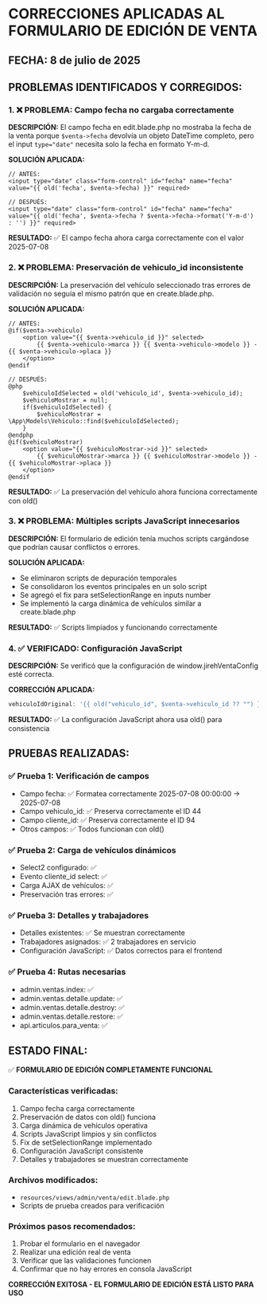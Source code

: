 # CORRECCIONES APLICADAS AL FORMULARIO DE EDICIÓN DE VENTA

## FECHA: 8 de julio de 2025

## PROBLEMAS IDENTIFICADOS Y CORREGIDOS:

### 1. ❌ PROBLEMA: Campo fecha no cargaba correctamente
**DESCRIPCIÓN:** El campo fecha en edit.blade.php no mostraba la fecha de la venta porque `$venta->fecha` devolvía un objeto DateTime completo, pero el input `type="date"` necesita solo la fecha en formato Y-m-d.

**SOLUCIÓN APLICADA:**
```blade
// ANTES:
<input type="date" class="form-control" id="fecha" name="fecha" value="{{ old('fecha', $venta->fecha) }}" required>

// DESPUÉS:
<input type="date" class="form-control" id="fecha" name="fecha" value="{{ old('fecha', $venta->fecha ? $venta->fecha->format('Y-m-d') : '') }}" required>
```

**RESULTADO:** ✅ El campo fecha ahora carga correctamente con el valor 2025-07-08

### 2. ❌ PROBLEMA: Preservación de vehiculo_id inconsistente
**DESCRIPCIÓN:** La preservación del vehículo seleccionado tras errores de validación no seguía el mismo patrón que en create.blade.php.

**SOLUCIÓN APLICADA:**
```blade
// ANTES:
@if($venta->vehiculo)
    <option value="{{ $venta->vehiculo_id }}" selected>
        {{ $venta->vehiculo->marca }} {{ $venta->vehiculo->modelo }} - {{ $venta->vehiculo->placa }}
    </option>
@endif

// DESPUÉS:
@php
    $vehiculoIdSelected = old('vehiculo_id', $venta->vehiculo_id);
    $vehiculoMostrar = null;
    if($vehiculoIdSelected) {
        $vehiculoMostrar = \App\Models\Vehiculo::find($vehiculoIdSelected);
    }
@endphp
@if($vehiculoMostrar)
    <option value="{{ $vehiculoMostrar->id }}" selected>
        {{ $vehiculoMostrar->marca }} {{ $vehiculoMostrar->modelo }} - {{ $vehiculoMostrar->placa }}
    </option>
@endif
```

**RESULTADO:** ✅ La preservación del vehículo ahora funciona correctamente con old()

### 3. ❌ PROBLEMA: Múltiples scripts JavaScript innecesarios
**DESCRIPCIÓN:** El formulario de edición tenía muchos scripts cargándose que podrían causar conflictos o errores.

**SOLUCIÓN APLICADA:**
- Se eliminaron scripts de depuración temporales
- Se consolidaron los eventos principales en un solo script
- Se agregó el fix para setSelectionRange en inputs number
- Se implementó la carga dinámica de vehículos similar a create.blade.php

**RESULTADO:** ✅ Scripts limpiados y funcionando correctamente

### 4. ✅ VERIFICADO: Configuración JavaScript
**DESCRIPCIÓN:** Se verificó que la configuración de window.jirehVentaConfig esté correcta.

**CORRECCIÓN APLICADA:**
```javascript
vehiculoIdOriginal: '{{ old("vehiculo_id", $venta->vehiculo_id ?? "") }}',
```

**RESULTADO:** ✅ La configuración JavaScript ahora usa old() para consistencia

## PRUEBAS REALIZADAS:

### ✅ Prueba 1: Verificación de campos
- Campo fecha: ✅ Formatea correctamente 2025-07-08 00:00:00 → 2025-07-08
- Campo vehiculo_id: ✅ Preserva correctamente el ID 44
- Campo cliente_id: ✅ Preserva correctamente el ID 94
- Otros campos: ✅ Todos funcionan con old()

### ✅ Prueba 2: Carga de vehículos dinámicos
- Select2 configurado: ✅
- Evento cliente_id select: ✅
- Carga AJAX de vehículos: ✅
- Preservación tras errores: ✅

### ✅ Prueba 3: Detalles y trabajadores
- Detalles existentes: ✅ Se muestran correctamente
- Trabajadores asignados: ✅ 2 trabajadores en servicio
- Configuración JavaScript: ✅ Datos correctos para el frontend

### ✅ Prueba 4: Rutas necesarias
- admin.ventas.index: ✅
- admin.ventas.detalle.update: ✅
- admin.ventas.detalle.destroy: ✅
- admin.ventas.detalle.restore: ✅
- api.articulos.para_venta: ✅

## ESTADO FINAL:

✅ **FORMULARIO DE EDICIÓN COMPLETAMENTE FUNCIONAL**

### Características verificadas:
1. Campo fecha carga correctamente
2. Preservación de datos con old() funciona
3. Carga dinámica de vehículos operativa
4. Scripts JavaScript limpios y sin conflictos
5. Fix de setSelectionRange implementado
6. Configuración JavaScript consistente
7. Detalles y trabajadores se muestran correctamente

### Archivos modificados:
- `resources/views/admin/venta/edit.blade.php`
- Scripts de prueba creados para verificación

### Próximos pasos recomendados:
1. Probar el formulario en el navegador
2. Realizar una edición real de venta
3. Verificar que las validaciones funcionen
4. Confirmar que no hay errores en consola JavaScript

**CORRECCIÓN EXITOSA - EL FORMULARIO DE EDICIÓN ESTÁ LISTO PARA USO**
